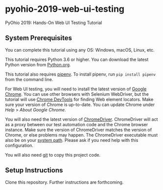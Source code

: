 # pyohio-2019-web-ui-testing
PyOhio 2019: Hands-On Web UI Testing Tutorial

## System Prerequisites
You can complete this tutorial using any OS: Windows, macOS, Linux, etc.

This tutorial requires Python 3.6 or higher.
You can download the latest Python version from [Python.org](https://www.python.org/downloads/).

This tutorial also requires [pipenv](https://docs.pipenv.org/).
To install pipenv, run `pip install pipenv` from the command line.

For Web UI testing, you will need to install the latest version of [Google Chrome](https://www.google.com/chrome/).
You can use other browsers with Selenium WebDriver,
but the tutorial will use [Chrome DevTools](https://developers.google.com/web/tools/chrome-devtools/) for finding Web element locators.
Make sure your version of Chrome is up-to-date.
You can update Chrome under *Help* > *About Google Chrome*.

You will also need the latest version of [ChromeDriver](https://sites.google.com/a/chromium.org/chromedriver/).
ChromeDriver will act as a proxy between our test automation code and the Chrome browser instance.
Make sure the version of ChromeDriver matches the version of Chrome, or else problems may happen.
The ChromeDriver executable must also be on your [system path](https://en.wikipedia.org/wiki/PATH_(variable)).
Please ask if you need help with this configuration.

You will also need [git](https://git-scm.com/) to copy this project code.

## Setup Instructions

Clone this repository. Further instructions are forthcoming.
